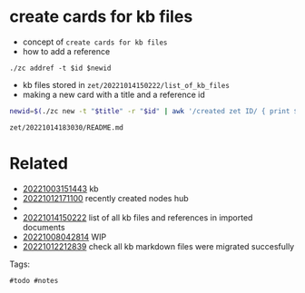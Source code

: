 # create cards for kb files

- concept of `create cards for kb files`
- how to add a reference
```
./zc addref -t $id $newid
```
- kb files stored in `zet/20221014150222/list_of_kb_files`
- making a new card with a title and a reference id
```bash
newid=$(./zc new -t "$title" -r "$id" | awk '/created zet ID/ { print $NF }')
```

` zet/20221014183030/README.md `

# Related

- [20221003151443](/zet/20221003151443/README.md) kb
- [20221012171100](/zet/20221012171100/README.md) recently created nodes hub
- 
- [20221014150222](/zet/20221014150222/README.md) list of all kb files and references in imported documents
- [20221008042814](/zet/20221008042814/README.md) WIP
- [20221012212839](/zet/20221012212839/README.md) check all kb markdown files were migrated succesfully

Tags:

    #todo #notes
